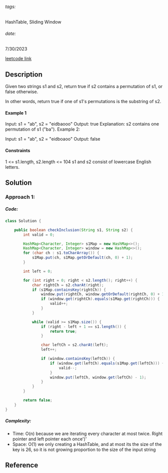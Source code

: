 ###### tags:

HashTable, Sliding Window
 
###### date: 

7/30/2023

[leetcode link](https://leetcode.com/problems/permutation-in-string/)

## **Description**

Given two strings s1 and s2, return true if s2 contains a permutation of s1, or false otherwise.

In other words, return true if one of s1's permutations is the substring of s2.

 


#### Example 1

Input: s1 = "ab", s2 = "eidbaooo"
Output: true
Explanation: s2 contains one permutation of s1 ("ba").
Example 2:

Input: s1 = "ab", s2 = "eidboaoo"
Output: false

#### Constraints

1 <= s1.length, s2.length <= 104
s1 and s2 consist of lowercase English letters.

## **Solution**



### Approach 1: 

##### Code:

```java
class Solution {

    public boolean checkInclusion(String s1, String s2) {
        int valid = 0;

        HashMap<Character, Integer> s1Map = new HashMap<>();
        HashMap<Character, Integer> window = new HashMap<>();
        for (char ch : s1.toCharArray()) {
            s1Map.put(ch, s1Map.getOrDefault(ch, 0) + 1);
        }

        int left = 0;

        for (int right = 0; right < s2.length(); right++) {
            char rightCh = s2.charAt(right);
            if (s1Map.containsKey(rightCh)) {
                window.put(rightCh, window.getOrDefault(rightCh, 0) + 1);
                if (window.get(rightCh).equals(s1Map.get(rightCh))) {
                    valid++;
                }
            }

            while (valid >= s1Map.size()) {
                if (right - left + 1 == s1.length()) {
                    return true;
                }

                char leftCh = s2.charAt(left);
                left++;

                if (window.containsKey(leftCh)) {
                    if (window.get(leftCh).equals(s1Map.get(leftCh))) {
                        valid--;
                    }
                    window.put(leftCh, window.get(leftCh) - 1);
                }
            }
        }

        return false;
    }
}

```

##### Complexity:
- Time: O(n) because we are iterating every character at most twice. Right pointer and left pointer each once')'
- Space: O(1) we only creating a HashTable, and at most its the size of the key is 26, so it is not growing proportion to the size of the input string

## **Reference**